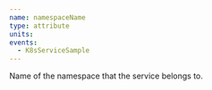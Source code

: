 ```yaml
---
name: namespaceName
type: attribute
units:
events:
  - K8sServiceSample
---
```


Name of the namespace that the service belongs to.